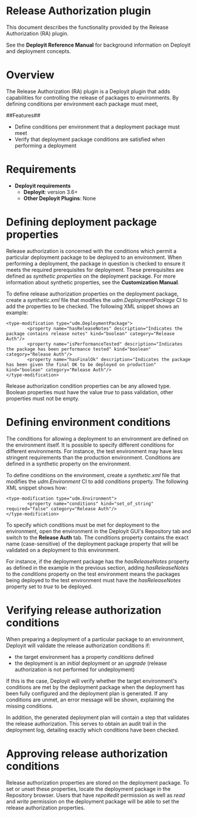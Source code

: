 # Release Authorization plugin #

This document describes the functionality provided by the Release Authorization (RA) plugin.

See the **Deployit Reference Manual** for background information on Deployit and deployment concepts.

# Overview #

The Release Authorization (RA) plugin is a Deployit plugin that adds capabilities for controlling the release of packages to environments. By defining conditions per environment each package must meet, 

##Features##

* Define conditions per environment that a deployment package must meet
* Verify that deployment package conditions are satisfied when performing a deployment

# Requirements #

* **Deployit requirements**
	* **Deployit**: version 3.6+
	* **Other Deployit Plugins**: None

# Defining deployment package properties #

Release authorization is concerned with the conditions which permit a particular deployment package to be deployed to an environment. When performing a deployment, the package in question is checked to ensure it meets the required prerequisites for deployment. These prerequisites are defined as _synthetic properties_ on the deployment package. For more information about synthetic properties, see the **Customization Manual**.

To define release authorization properties on the deployment package, create a _synthetic.xml_ file that modifies the _udm.DeploymentPackage_ CI to add the properties to be checked. The following XML snippet shows an example:

	<type-modification type="udm.DeploymentPackage">
	        <property name="hasReleaseNotes" description="Indicates the package contains release notes" kind="boolean" category="Release Auth"/>
	        <property name="isPerformanceTested" description="Indicates the package has been performance tested" kind="boolean" category="Release Auth"/>
	        <property name="hasFinalOk" description="Indicates the package has been given the final OK to be deployed on production" kind="boolean" category="Release Auth"/>
	</type-modification>

Release authorization condition properties can be any allowed type. Boolean properties must have the value _true_ to pass validation, other properties must not be empty.

# Defining environment conditions #

The conditions for allowing a deployment to an environment are defined on the environment itself. It is possible to specify different conditions for different environments. For instance, the test environment may have less stringent requirements than the production environment. Conditions are defined in a synthetic property on the environment.

To define conditions on the environment, create a _synthetic.xml_ file that modifies the _udm.Environment_ CI to add _conditions_ property. The following XML snippet shows how:

	<type-modification type="udm.Environment">
	        <property name="conditions" kind="set_of_string" required="false" category="Release Auth"/>
	</type-modification>

To specify which conditions must be met for deployment to the environment, open the environment in the Deployit GUI's Repository tab and switch to the **Release Auth** tab. The conditions property contains the exact name (case-sensitive) of the deployment package property that will be validated on a deployment to this environment.

For instance, if the deployment package has the _hasReleaseNotes_ property as defined in the example in the previous section, adding _hasReleaseNotes_ to the _conditions_ property on the test environment means the packages being deployed to the test environment must have the _hasReleaseNotes_ property set to _true_ to be deployed.

# Verifying release authorization conditions #

When preparing a deployment of a particular package to an environment, Deployit will validate the release authorization conditions if:

* the target environment has a property _conditions_ defined
* the deployment is an _initial_ deployment or an _upgrade_ (release authorization is not performed for undeployment)

If this is the case, Deployit will verify whether the target environment's conditions are met by the deployment package when the deployment has been fully configured and the deployment plan is generated. If any conditions are unmet, an error message will be shown, explaining the missing conditions.

In addition, the generated deployment plan will contain a step that validates the release authorization. This serves to obtain an audit trail in the deployment log, detailing exactly which conditions have been checked.

# Approving release authorization conditions #

Release authorization properties are stored on the deployment package. To set or unset these properties, locate the deployment package in the Repository browser. Users that have _repo#edit_ permission as well as _read_ and _write_ permission on the deployment package will be able to set the release authorization properties.
